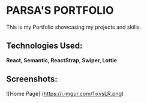 # PARSA'S PORTFOLIO 

This is my Portfolio showcasing my projects and skills.

## Technologies Used: 

**React, Semantic, ReactStrap, Swiper, Lottie**

## Screenshots:
![Home Page] (https://i.imgur.com/1ixvsLR.png)

